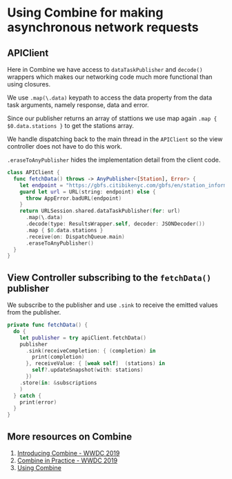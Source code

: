 # Using Combine for making asynchronous network requests

## APIClient 

Here in Combine we have access to `dataTaskPublisher` and `decode()` wrappers which makes our networking code much more functional than using closures. 

We use `.map(\.data)` keypath to access the data property from the data task arguments, namely response, data and error. 

Since our publisher returns an array of stattions we use map again `.map { $0.data.stations }` to get the stations array. 

We handle dispatching back to the main thread in the `APIClient` so the view controller does not have to do this work. 

`.eraseToAnyPublisher` hides the implementation detail from the client code. 

```swift 
class APIClient {
  func fetchData() throws -> AnyPublisher<[Station], Error> {
    let endpoint = "https://gbfs.citibikenyc.com/gbfs/en/station_information.json"
    guard let url = URL(string: endpoint) else {
      throw AppError.badURL(endpoint)
    }
    return URLSession.shared.dataTaskPublisher(for: url)
      .map(\.data)
      .decode(type: ResultsWrapper.self, decoder: JSONDecoder())
      .map { $0.data.stations }
      .receive(on: DispatchQueue.main)
      .eraseToAnyPublisher()
  }
}
```

## View Controller subscribing to the `fetchData()` publisher

We subscribe to the publisher and use `.sink` to receive the emitted values from the publisher. 

```swift 
private func fetchData() {
  do {
    let publisher = try apiClient.fetchData()
    publisher
      .sink(receiveCompletion: { (completion) in
        print(completion)
      }, receiveValue: { [weak self]  (stations) in
        self?.updateSnapshot(with: stations)
      })
    .store(in: &subscriptions
    )
  } catch {
    print(error)
  }
}
```

## More resources on Combine 

1. [Introducing Combine - WWDC 2019](https://developer.apple.com/videos/play/wwdc2019/722/)
2. [Combine in Practice - WWDC 2019](https://developer.apple.com/videos/play/wwdc2019/721/)
3. [Using Combine](https://heckj.github.io/swiftui-notes/#aboutthisbook)
